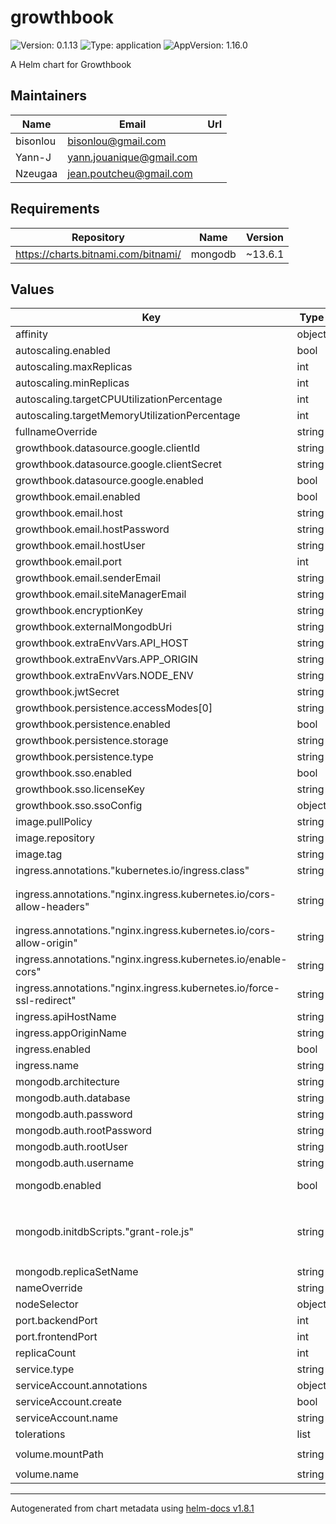 # growthbook

![Version: 0.1.13](https://img.shields.io/badge/Version-0.1.13-informational?style=flat-square) ![Type: application](https://img.shields.io/badge/Type-application-informational?style=flat-square) ![AppVersion: 1.16.0](https://img.shields.io/badge/AppVersion-1.16.0-informational?style=flat-square)

A Helm chart for Growthbook

## Maintainers

| Name | Email | Url |
| ---- | ------ | --- |
| bisonlou | <bisonlou@gmail.com> |  |
| Yann-J | <yann.jouanique@gmail.com> |  |
| Nzeugaa | <jean.poutcheu@gmail.com> |  |

## Requirements

| Repository | Name | Version |
|------------|------|---------|
| <https://charts.bitnami.com/bitnami/> | mongodb | ~13.6.1 |

## Values

| Key | Type | Default | Description |
|-----|------|---------|-------------|
| affinity | object | `{}` |  |
| autoscaling.enabled | bool | `false` |  |
| autoscaling.maxReplicas | int | `100` |  |
| autoscaling.minReplicas | int | `1` |  |
| autoscaling.targetCPUUtilizationPercentage | int | `80` |  |
| autoscaling.targetMemoryUtilizationPercentage | int | `80` |  |
| fullnameOverride | string | `""` |  |
| growthbook.datasource.google.clientId | string | `nil` |  |
| growthbook.datasource.google.clientSecret | string | `nil` |  |
| growthbook.datasource.google.enabled | bool | `false` |  |
| growthbook.email.enabled | bool | `false` |  |
| growthbook.email.host | string | `nil` |  |
| growthbook.email.hostPassword | string | `nil` |  |
| growthbook.email.hostUser | string | `nil` |  |
| growthbook.email.port | int | `25` |  |
| growthbook.email.senderEmail | string | `nil` |  |
| growthbook.email.siteManagerEmail | string | `nil` |  |
| growthbook.encryptionKey | string | `"encryptionKeyString"` |  |
| growthbook.externalMongodbUri | string | `nil` |  |
| growthbook.extraEnvVars.API_HOST | string | `"https://my-api-host.io:443"` |  |
| growthbook.extraEnvVars.APP_ORIGIN | string | `"https://my-app-origin.io:443"` |  |
| growthbook.extraEnvVars.NODE_ENV | string | `"production"` |  |
| growthbook.jwtSecret | string | `"jwtSecretString"` |  |
| growthbook.persistence.accessModes[0] | string | `"ReadWriteMany"` |  |
| growthbook.persistence.enabled | bool | `true` |  |
| growthbook.persistence.storage | string | `"3Gi"` |  |
| growthbook.persistence.type | string | `"emptyDir"` |  |
| growthbook.sso.enabled | bool | `false` |  |
| growthbook.sso.licenseKey | string | `nil` |  |
| growthbook.sso.ssoConfig | object | `{}` |  |
| image.pullPolicy | string | `"Always"` |  |
| image.repository | string | `"growthbook/growthbook"` |  |
| image.tag | string | `"latest"` |  |
| ingress.annotations."kubernetes.io/ingress.class" | string | `"nginx"` |  |
| ingress.annotations."nginx.ingress.kubernetes.io/cors-allow-headers" | string | `"Authorization,Referer,sec-ch-ua,sec-ch-ua-mobile,sec-ch-ua-platform,User-Agent,X-Organization,Content-Type"` |  |
| ingress.annotations."nginx.ingress.kubernetes.io/cors-allow-origin" | string | `"https://my-app-origin.io"` |  |
| ingress.annotations."nginx.ingress.kubernetes.io/enable-cors" | string | `"true"` |  |
| ingress.annotations."nginx.ingress.kubernetes.io/force-ssl-redirect" | string | `"true"` |  |
| ingress.apiHostName | string | `"my-api-host.io"` |  |
| ingress.appOriginName | string | `"my-app-origin.io"` |  |
| ingress.enabled | bool | `false` |  |
| ingress.name | string | `"growthbook-ingress"` |  |
| mongodb.architecture | string | `"standalone"` |  |
| mongodb.auth.database | string | `"growthbook-db"` |  |
| mongodb.auth.password | string | `"growthbook"` |  |
| mongodb.auth.rootPassword | string | `"password"` |  |
| mongodb.auth.rootUser | string | `"root"` |  |
| mongodb.auth.username | string | `"growthbook"` |  |
| mongodb.enabled | bool | `true` | Install MongoDB? |
| mongodb.initdbScripts."grant-role.js" | string | `"db = db.getSiblingDB('{{ .Values.auth.database }}')\ndb.grantRolesToUser(\"{{ .Values.auth.username }}\", [{ role: 'readWrite', db: \"{{ .Values.auth.database }}\" }])\n"` |  |
| mongodb.replicaSetName | string | `"rs0"` |  |
| nameOverride | string | `""` |  |
| nodeSelector | object | `{}` |  |
| port.backendPort | int | `3100` |  |
| port.frontendPort | int | `3000` |  |
| replicaCount | int | `1` |  |
| service.type | string | `"ClusterIP"` |  |
| serviceAccount.annotations | object | `{}` |  |
| serviceAccount.create | bool | `true` |  |
| serviceAccount.name | string | `""` |  |
| tolerations | list | `[]` |  |
| volume.mountPath | string | `"/usr/local/src/app/packages/back-end/uploads"` |  |
| volume.name | string | `"uploads-persistent-storage"` |  |

----------------------------------------------
Autogenerated from chart metadata using [helm-docs v1.8.1](https://github.com/norwoodj/helm-docs/releases/v1.8.1)
